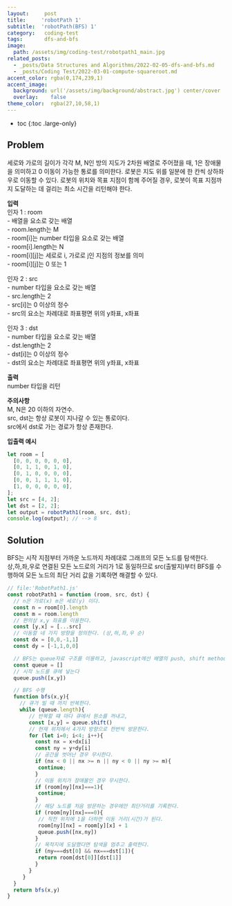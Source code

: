 ```yaml
---
layout:     post
title:     'robotPath 1'
subtitle:  'robotPath(BFS) 1'
category:   coding-test
tags:       dfs-and-bfs
image: 
  path: /assets/img/coding-test/robotpath1_main.jpg
related_posts: 
  - _posts/Data Structures and Algorithms/2022-02-05-dfs-and-bfs.md
  - _posts/Coding Test/2022-03-01-compute-squareroot.md
accent_color: rgba(0,174,239,1)
accent_image:
  background: url('/assets/img/background/abstract.jpg') center/cover
  overlay:    false
theme_color:  rgba(27,10,58,1)
---
```


* toc
{:toc .large-only}

## Problem

세로와 가로의 길이가 각각 M, N인 방의 지도가 2차원 배열로 주어졌을 때, 1은 장애물을 의미하고 0 이동이 가능한 통로를 의미한다. 로봇은 지도 위를 일분에 한 칸씩 상하좌우로 이동할 수 있다. 로봇의 위치와 목표 지점이 함께 주어질 경우, 로봇이 목표 지점까지 도달하는 데 걸리는 최소 시간을 리턴해야 한다.

**입력** <br/>
인자 1 : room <br/>
\- 배열을 요소로 갖는 배열 <br/>
\- room.length는 M <br/>
\- room[i]는 number 타입을 요소로 갖는 배열 <br/>
\- room[i].length는 N <br/>
\- room[i][j]는 세로로 i, 가로로 j인 지점의 정보를 의미 <br/>
\- room[i][j]는 0 또는 1 <br/>

인자 2 : src <br/>
\- number 타입을 요소로 갖는 배열 <br/>
\- src.length는 2 <br/>
\- src[i]는 0 이상의 정수 <br/>
\- src의 요소는 차례대로 좌표평면 위의 y좌표, x좌표 <br/>

인자 3 : dst <br/>
\- number 타입을 요소로 갖는 배열 <br/>
\- dst.length는 2 <br/>
\- dst[i]는 0 이상의 정수 <br/>
\- dst의 요소는 차례대로 좌표평면 위의 y좌표, x좌표 <br/>

**출력** <br/>
number 타입을 리턴

**주의사항** <br/>
M, N은 20 이하의 자연수.<br/>
src, dst는 항상 로봇이 지나갈 수 있는 통로이다.<br/>
src에서 dst로 가는 경로가 항상 존재한다.<br/>

**입출력 예시**
~~~js
let room = [
  [0, 0, 0, 0, 0, 0],
  [0, 1, 1, 0, 1, 0],
  [0, 1, 0, 0, 0, 0],
  [0, 0, 1, 1, 1, 0],
  [1, 0, 0, 0, 0, 0],
];
let src = [4, 2];
let dst = [2, 2];
let output = robotPath1(room, src, dst);
console.log(output); // --> 8
~~~

## Solution

BFS는 시작 지점부터 가까운 노드까지 차례대로 그래프의 모든 노드를 탐색한다. <br/>
상,하,좌,우로 연결된 모든 노드로의 거리가 1로 동일하므로 src(출발지)부터 BFS를 수행하여 모든 노드의 최단 거리 값을 기록하면 해결할 수 있다. 

~~~js
// file:'RobotPath1.js'
const robotPath1 = function (room, src, dst) {
  // n은 가로(x) m은 세로(y) 이다. 
  const n = room[0].length
  const m = room.length
  // 편의상 x,y 좌표를 이용한다.
  const [y,x] = [...src]
  // 이동할 네 가지 방향을 정의한다. (상,하,좌,우 순)
  const dx = [0,0,-1,1]
  const dy = [-1,1,0,0]

  // BFS는 queue자료 구조를 이용하고, javascript에선 배열의 push, shift method로 쉽게 queue를 구현할 수 있다. 
  const queue = []
  // 시작 노드를 큐에 넣는다 
  queue.push([x,y])

  // BFS 수행
  function bfs(x,y){
    // 큐가 빌 때 까지 반복한다. 
    while (queue.length){
       // 반복할 떄 마다 큐에서 원소를 꺼내고,
       const [x,y] = queue.shift()
       // 현재 위치에서 4가지 방향으로 한번씩 방문한다. 
       for (let i=0; i<4; i++){
         const nx = x+dx[i]
         const ny = y+dy[i]
         // 공간을 벗어난 경우 무시한다.
         if (nx < 0 || nx >= n || ny < 0 || ny >= m){
          continue;
         }
         // 이동 위치가 장애물인 경우 무시한다.
         if (room[ny][nx]===1){
          continue;
         }
         // 해당 노드를 처음 방문하는 경우에만 최단거리를 기록한다.
         if (room[ny][nx]===0){
          // 직전 위치에 1을 더하면 이동 거리(시간)가 된다.
          room[ny][nx] = room[y][x] + 1
          queue.push([nx,ny])
         }
         // 목적지에 도달했다면 탐색을 멈추고 출력한다.
         if (ny===dst[0] && nx===dst[1]){
          return room[dst[0]][dst[1]]
         }
       }
     }
  }
  return bfs(x,y)
}
~~~